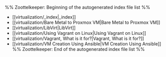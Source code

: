 %% Zoottelkeeper: Beginning of the autogenerated index file list  %%
-  [[virtualization/_index|_index]]
-  [[virtualization/Bare Metal to Proxmox VM|Bare Metal to Proxmox VM]]
-  [[virtualization/LibVirt|LibVirt]]
-  [[virtualization/Using Vagrant on Linux|Using Vagrant on Linux]]
-  [[virtualization/Vagrant, What is it for?|Vagrant, What is it for?]]
-  [[virtualization/VM Creation Using Ansible|VM Creation Using Ansible]]
%% Zoottelkeeper: End of the autogenerated index file list  %%
